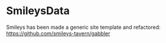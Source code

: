 # SmileysData

Smileys has been made a generic site template and refactored: https://github.com/smileys-tavern/gabbler

